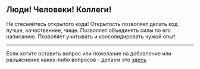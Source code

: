 ## Люди! Человеки! Коллеги!

Не стесняйтесь открытого кода! Открытость позволяет делать код лучше, качественнее, чище. Позволяет объединять силы по его написанию. Позволяет учитывать и консолидировать чужой опыт.

---

Если хотите оставить вопрос или пожелание на добавление или разъяснение каких-либо вопросов - делаем это [здесь](https://github.com/240596448/GuideLines/issues)
